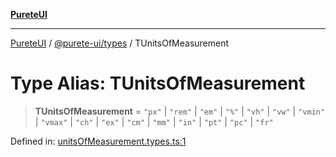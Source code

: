 [**PureteUI**](../../../README.md)

***

[PureteUI](../../../packages.md) / [@purete-ui/types](../README.md) / TUnitsOfMeasurement

# Type Alias: TUnitsOfMeasurement

> **TUnitsOfMeasurement** = `"px"` \| `"rem"` \| `"em"` \| `"%"` \| `"vh"` \| `"vw"` \| `"vmin"` \| `"vmax"` \| `"ch"` \| `"ex"` \| `"cm"` \| `"mm"` \| `"in"` \| `"pt"` \| `"pc"` \| `"fr"`

Defined in: [unitsOfMeasurement.types.ts:1](https://github.com/zerok-cell/PureteUI/blob/main/libs/types/src/lib/unitsOfMeasurement.types.ts#L1)
